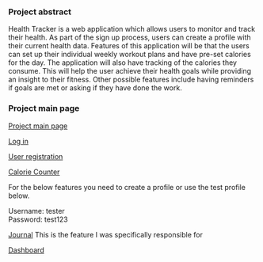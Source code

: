 ### Project abstract
Health Tracker is a web application which allows users to monitor and track their health. As part of the sign up process, users can create a profile with their current health data. Features of this application will be that the users can set up their individual weekly workout plans and have pre-set calories for the day. The application will also have tracking of the calories they consume. This will help the user achieve their health goals while providing an insight to their fitness. Other possible features include having reminders if goals are met or asking if they have done the work.

### Project main page

[Project main page](https://cmpt276-spring-group-project.herokuapp.com)

[Log in](https://cmpt276-spring-group-project.herokuapp.com/login.html)

[User registration](https://cmpt276-spring-group-project.herokuapp.com/SignUp.html)

[Calorie Counter](https://cmpt276-spring-group-project.herokuapp.com/food_search)

For the below features you need to create a profile or use the test profile below.

Username: tester    
Password: test123

[Journal](https://cmpt276-spring-group-project.herokuapp.com/journal) This is the feature I was specifically responsible for

[Dashboard](https://cmpt276-spring-group-project.herokuapp.com/dashboard)






